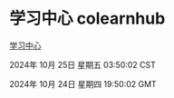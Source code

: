 # 学习中心 colearnhub
[学习中心](http://219.139.199.238:56308/colearnhub/)

2024年 10月 25日 星期五 03:50:02 CST

2024年 10月 24日 星期四 19:50:02 GMT
